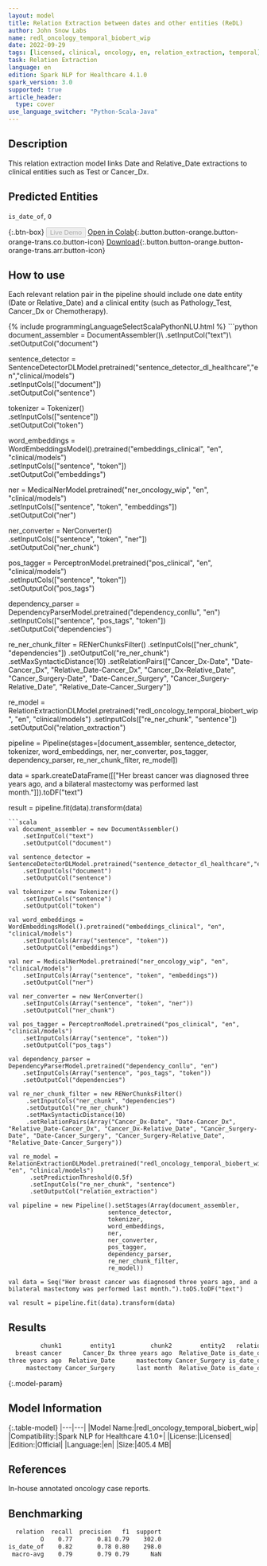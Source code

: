 ```yaml
---
layout: model
title: Relation Extraction between dates and other entities (ReDL)
author: John Snow Labs
name: redl_oncology_temporal_biobert_wip
date: 2022-09-29
tags: [licensed, clinical, oncology, en, relation_extraction, temporal]
task: Relation Extraction
language: en
edition: Spark NLP for Healthcare 4.1.0
spark_version: 3.0
supported: true
article_header:
  type: cover
use_language_switcher: "Python-Scala-Java"
---
```


## Description

This relation extraction model links Date and Relative_Date extractions to clinical entities such as Test or Cancer_Dx.

## Predicted Entities

`is_date_of`, `O`

{:.btn-box}
<button class="button button-orange" disabled>Live Demo</button>
[Open in Colab](https://colab.research.google.com/github/JohnSnowLabs/spark-nlp-workshop/blob/master/tutorials/Certification_Trainings/Healthcare/27.Oncology_Model.ipynb){:.button.button-orange.button-orange-trans.co.button-icon}
[Download](https://s3.amazonaws.com/auxdata.johnsnowlabs.com/clinical/models/redl_oncology_temporal_biobert_wip_en_4.1.0_3.0_1664456191667.zip){:.button.button-orange.button-orange-trans.arr.button-icon}

## How to use

Each relevant relation pair in the pipeline should include one date entity (Date or Relative_Date) and a clinical entity (such as Pathology_Test, Cancer_Dx or Chemotherapy).

<div class="tabs-box" markdown="1">
{% include programmingLanguageSelectScalaPythonNLU.html %}
```python
document_assembler = DocumentAssembler()\
    .setInputCol("text")\
    .setOutputCol("document")

sentence_detector = SentenceDetectorDLModel.pretrained("sentence_detector_dl_healthcare","en","clinical/models")\
    .setInputCols(["document"])\
    .setOutputCol("sentence")

tokenizer = Tokenizer() \
    .setInputCols(["sentence"]) \
    .setOutputCol("token")

word_embeddings = WordEmbeddingsModel().pretrained("embeddings_clinical", "en", "clinical/models")\
    .setInputCols(["sentence", "token"]) \
    .setOutputCol("embeddings")                

ner = MedicalNerModel.pretrained("ner_oncology_wip", "en", "clinical/models") \
    .setInputCols(["sentence", "token", "embeddings"]) \
    .setOutputCol("ner")

ner_converter = NerConverter() \
    .setInputCols(["sentence", "token", "ner"]) \
    .setOutputCol("ner_chunk")
          
pos_tagger = PerceptronModel.pretrained("pos_clinical", "en", "clinical/models") \
    .setInputCols(["sentence", "token"]) \
    .setOutputCol("pos_tags")

dependency_parser = DependencyParserModel.pretrained("dependency_conllu", "en") \
    .setInputCols(["sentence", "pos_tags", "token"]) \
    .setOutputCol("dependencies")

re_ner_chunk_filter = RENerChunksFilter()  .setInputCols(["ner_chunk", "dependencies"])  .setOutputCol("re_ner_chunk")  .setMaxSyntacticDistance(10)  .setRelationPairs(["Cancer_Dx-Date", "Date-Cancer_Dx", "Relative_Date-Cancer_Dx", "Cancer_Dx-Relative_Date", "Cancer_Surgery-Date", "Date-Cancer_Surgery", "Cancer_Surgery-Relative_Date", "Relative_Date-Cancer_Surgery"])

re_model = RelationExtractionDLModel.pretrained("redl_oncology_temporal_biobert_wip", "en", "clinical/models")   .setInputCols(["re_ner_chunk", "sentence"])   .setOutputCol("relation_extraction")
        
pipeline = Pipeline(stages=[document_assembler,
                            sentence_detector,
                            tokenizer,
                            word_embeddings,
                            ner,
                            ner_converter,
                            pos_tagger,
                            dependency_parser,
                            re_ner_chunk_filter,
                            re_model])

data = spark.createDataFrame([["Her breast cancer was diagnosed three years ago, and a bilateral mastectomy was performed last month."]]).toDF("text")

result = pipeline.fit(data).transform(data)
```
```scala
val document_assembler = new DocumentAssembler()
    .setInputCol("text")
    .setOutputCol("document")
    
val sentence_detector = SentenceDetectorDLModel.pretrained("sentence_detector_dl_healthcare","en","clinical/models")
    .setInputCols("document")
    .setOutputCol("sentence")
    
val tokenizer = new Tokenizer()
    .setInputCols("sentence")
    .setOutputCol("token")
    
val word_embeddings = WordEmbeddingsModel().pretrained("embeddings_clinical", "en", "clinical/models")
    .setInputCols(Array("sentence", "token"))
    .setOutputCol("embeddings")                
    
val ner = MedicalNerModel.pretrained("ner_oncology_wip", "en", "clinical/models")
    .setInputCols(Array("sentence", "token", "embeddings"))
    .setOutputCol("ner")
    
val ner_converter = new NerConverter()
    .setInputCols(Array("sentence", "token", "ner"))
    .setOutputCol("ner_chunk")

val pos_tagger = PerceptronModel.pretrained("pos_clinical", "en", "clinical/models")
    .setInputCols(Array("sentence", "token"))
    .setOutputCol("pos_tags")
    
val dependency_parser = DependencyParserModel.pretrained("dependency_conllu", "en")
    .setInputCols(Array("sentence", "pos_tags", "token"))
    .setOutputCol("dependencies")

val re_ner_chunk_filter = new RENerChunksFilter()
     .setInputCols("ner_chunk", "dependencies")
     .setOutputCol("re_ner_chunk")
     .setMaxSyntacticDistance(10)
     .setRelationPairs(Array("Cancer_Dx-Date", "Date-Cancer_Dx", "Relative_Date-Cancer_Dx", "Cancer_Dx-Relative_Date", "Cancer_Surgery-Date", "Date-Cancer_Surgery", "Cancer_Surgery-Relative_Date", "Relative_Date-Cancer_Surgery"))

val re_model = RelationExtractionDLModel.pretrained("redl_oncology_temporal_biobert_wip", "en", "clinical/models")
      .setPredictionThreshold(0.5f)
      .setInputCols("re_ner_chunk", "sentence")
      .setOutputCol("relation_extraction")

val pipeline = new Pipeline().setStages(Array(document_assembler,
                            sentence_detector,
                            tokenizer,
                            word_embeddings,
                            ner,
                            ner_converter,
                            pos_tagger,
                            dependency_parser,
                            re_ner_chunk_filter,
                            re_model))

val data = Seq("Her breast cancer was diagnosed three years ago, and a bilateral mastectomy was performed last month.").toDS.toDF("text")

val result = pipeline.fit(data).transform(data)

```
</div>

## Results

```bash
         chunk1        entity1          chunk2        entity2   relation confidence
  breast cancer      Cancer_Dx three years ago  Relative_Date is_date_of  0.9999461
three years ago  Relative_Date      mastectomy Cancer_Surgery is_date_of  0.9999212
     mastectomy Cancer_Surgery      last month  Relative_Date is_date_of  0.9999969

```

{:.model-param}
## Model Information

{:.table-model}
|---|---|
|Model Name:|redl_oncology_temporal_biobert_wip|
|Compatibility:|Spark NLP for Healthcare 4.1.0+|
|License:|Licensed|
|Edition:|Official|
|Language:|en|
|Size:|405.4 MB|

## References

In-house annotated oncology case reports.

## Benchmarking

```bash
  relation  recall  precision   f1  support
         O    0.77       0.81 0.79    302.0
is_date_of    0.82       0.78 0.80    298.0
 macro-avg    0.79       0.79 0.79      NaN
```
